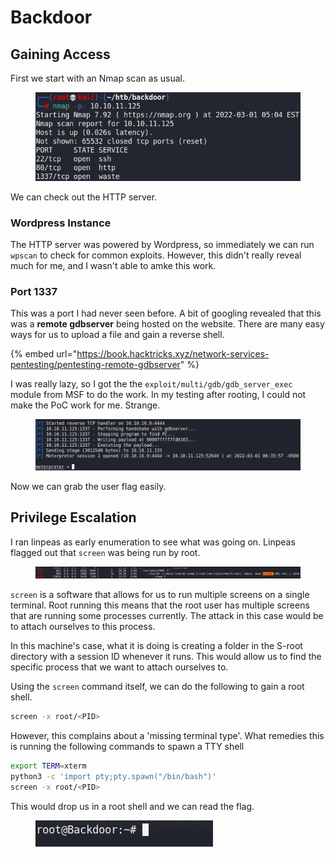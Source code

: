 # Backdoor

## Gaining Access

First we start with an Nmap scan as usual.

<figure><img src="../../../.gitbook/assets/image (4) (4).png" alt=""><figcaption></figcaption></figure>

We can check out the HTTP server.

### Wordpress Instance

The HTTP server was powered by Wordpress, so immediately we can run `wpscan` to check for common exploits. However, this didn't really reveal much for me, and I wasn't able to amke this work.

### Port 1337

This was a port I had never seen before. A bit of googling revealed that this was a **remote gdbserver** being hosted on the website. There are many easy ways for us to upload a file and gain a reverse shell.

{% embed url="https://book.hacktricks.xyz/network-services-pentesting/pentesting-remote-gdbserver" %}

I was really lazy, so I got the the `exploit/multi/gdb/gdb_server_exec` module from MSF to do the work. In my testing after rooting, I could not make the PoC work for me. Strange.

<figure><img src="../../../.gitbook/assets/image (9) (2).png" alt=""><figcaption></figcaption></figure>

Now we can grab the user flag easily.

## Privilege Escalation

I ran linpeas as early enumeration to see what was going on. Linpeas flagged out that `screen` was being run by root.

<figure><img src="../../../.gitbook/assets/image (2) (6) (1).png" alt=""><figcaption></figcaption></figure>

`screen` is a software that allows for us to run multiple screens on a single terminal. Root running this means that the root user has multiple screens that are running some processes currently. The attack in this case would be to attach ourselves to this process.&#x20;

In this machine's case, what it is doing is creating a folder in the S-root directory with a session ID whenever it runs. This would allow us to find the specific process that we want to attach ourselves to.

Using the `screen` command itself, we can do the following to gain a root shell.

```bash
screen -x root/<PID>
```

However, this complains about a 'missing terminal type'. What remedies this is running the following commands to spawn a TTY shell

```bash
export TERM=xterm
python3 -c 'import pty;pty.spawn("/bin/bash")'
screen -x root/<PID>
```

This would drop us in a root shell and we can read the flag.

<figure><img src="../../../.gitbook/assets/image (7) (1).png" alt=""><figcaption></figcaption></figure>
